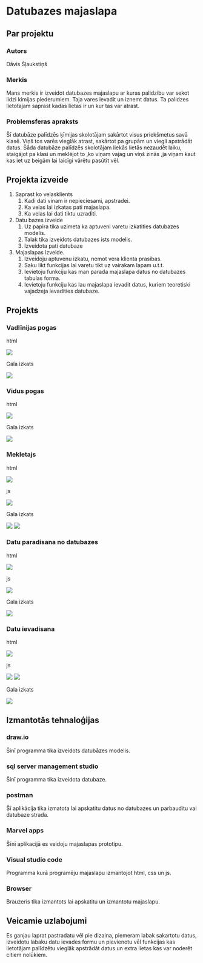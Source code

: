 # Datubazes majaslapa
## Par projektu
### Autors
Dāvis Šļaukstiņš
### Merkis
Mans merkis ir izveidot datubazes majaslapu ar kuras palidzibu var sekot lidzi kimijas piederumiem. Taja vares ievadit un iznemt datus.
Ta palidzes lietotajam saprast kadas lietas ir un kur tas var atrast.
### Problemsferas apraksts
Šī datubāze palīdzēs ķīmijas skolotājam sakārtot visus priekšmetus savā klasē. Viņš tos varēs vieglāk atrast, sakārtot pa grupām un viegli apstrādāt datus. Šāda datubāze palīdzēs skolotājam liekās lietās nezaudēt laiku, staigājot pa klasi un meklējot to ,ko viņam vajag un viņš zinās ,ja viņam kaut kas iet uz beigām lai laicīgi vārētu pasūtīt vēl.
## Projekta izveide
1) Saprast ko velasklients
    1. Kadi dati vinam ir nepieciesami, apstradei.
    2. Ka velas lai izkatas pati majaslapa.
    3. Ka velas lai dati tiktu uzraditi.
2) Datu bazes izveide
    1. Uz papira tika uzimeta ka aptuveni varetu izkatities datubazes modelis.
    2. Talak tika izveidots datubazes ists modelis.
    3. Izveidota pati datubaze
3) Majaslapas izveide.
    1. Izveidoju aptuvenu izkatu, nemot vera klienta prasibas.
    2. Saku likt funkcijas lai varetu tikt uz vairakam lapam u.t.t.
    3. Ievietoju funkciju kas man parada majaslapa datus no datubazes tabulas forma.
    4. Ievietoju funkciju kas lau majaslapa ievadit datus, kuriem teoretiski vajadzeja ievadities datubaze.
## Projekts
### Vadlīnijas pogas
html

<img src="https://github.com/DavisSlaukstins/Programe-ana/blob/master/github%20bildes/Capture.PNG" >

Gala izkats

<img src="https://github.com/DavisSlaukstins/Programe-ana/blob/master/github%20bildes/vad%20pog.PNG" >

### Vidus pogas
html

<img src="https://github.com/DavisSlaukstins/Programe-ana/blob/master/github%20bildes/stiligas%20pogas.PNG" >

Gala izkats

<img src="https://github.com/DavisSlaukstins/Programe-ana/blob/master/github%20bildes/st%20pog.PNG" >

### Mekletajs
html

<img src="https://github.com/DavisSlaukstins/Programe-ana/blob/master/github%20bildes/Search%20bars.PNG" >

js

<img src="https://github.com/DavisSlaukstins/Programe-ana/blob/master/github%20bildes/search%20pogs%20f.PNG" >

Gala izkats

<img src="https://github.com/DavisSlaukstins/Programe-ana/blob/master/github%20bildes/s%20bar%20c.PNG" >
<img src="https://github.com/DavisSlaukstins/Programe-ana/blob/master/github%20bildes/s%20bar%20o.PNG" >

### Datu paradisana no datubazes
html

<img src="https://github.com/DavisSlaukstins/Programe-ana/blob/master/github%20bildes/Parada%20datus.PNG" >

js

<img src="https://github.com/DavisSlaukstins/Programe-ana/blob/master/github%20bildes/get%20funkcija.PNG" >

Gala izkats

<img src="https://github.com/DavisSlaukstins/Programe-ana/blob/master/github%20bildes/datu%20t.PNG" >

### Datu ievadisana
html

<img src="https://github.com/DavisSlaukstins/Programe-ana/blob/master/github%20bildes/Ievadisana.PNG" >

js

<img src="https://github.com/DavisSlaukstins/Programe-ana/blob/master/github%20bildes/click%20funkcija.PNG" >
<img src="https://github.com/DavisSlaukstins/Programe-ana/blob/master/github%20bildes/post%20funkcija.PNG" >

Gala izkats

<img src="https://github.com/DavisSlaukstins/Programe-ana/blob/master/github%20bildes/d%20i.PNG" >

## Izmantotās tehnaloģijas
### draw.io
Šinī programma tika izveidots datubāzes modelis.
### sql server management studio
Šinī programma tika izveidota datubaze.
### postman
Šī aplikācija tika izmatota lai apskatitu datus no datubazes un parbauditu vai datubaze strada.
### Marvel apps
Šīnī aplikacijā es veidoju majaslapas prototipu.
### Visual studio code
Programma kurā programēju majaslapu izmantojot html, css un js.
### Browser
Brauzeris tika izmantots lai apskatitu un izmantotu majaslapu.
## Veicamie uzlabojumi
Es ganjau laprat pastradatu vēl pie dizaina, piemeram labak sakartotu datus, izveidotu labaku datu ievades formu un pievienotu vēl funkcijas kas lietotājam palīdzētu vieglāk apstrādāt datus un extra lietas kas var noderēt citiem nolūkiem.

